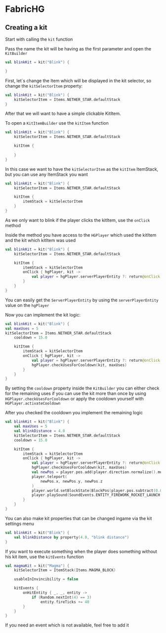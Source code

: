 # FabricHG

## Creating a kit

Start with calling the `kit` function

Pass the name the kit will be having as the first parameter and open the `KitBuilder`
```kt
val blinkKit = kit("Blink") {

}
```

First, let´s change the Item which will be displayed in the kit selector, so change the `kitSelectorItem` property:

```kt
val blinkKit = kit("Blink") {
    kitSelectorItem = Items.NETHER_STAR.defaultStack
}
```

After that we will want to have a simple clickable KitItem. 

To open a `KitItemBuilder` use the `kitItem` function

```kt
val blinkKit = kit("Blink") {
    kitSelectorItem = Items.NETHER_STAR.defaultStack

    kitItem {       
    
    }
}
```

In this case we want to have the `kitSelectorItem` as the `kitItem` ItemStack, but you can use any ItemStack you want

```kt
val blinkKit = kit("Blink") {
    kitSelectorItem = Items.NETHER_STAR.defaultStack

    kitItem {
        itemStack = kitSelectorItem
    }
}
```

As we only want to blink if the player clicks the kitItem, use the `onClick` method

Inside the method you have access to the `HGPlayer` which used the kitItem and the kit which kitItem was used

```kt
val blinkKit = kit("Blink") {
    kitSelectorItem = Items.NETHER_STAR.defaultStack

    kitItem {
        itemStack = kitSelectorItem
        onClick { hgPlayer, kit ->
            val player = hgPlayer.serverPlayerEntity ?: return@onClick
        }
    }
}
```
You can easily get the `ServerPlayerEntity` by using the `serverPlayerEntity` value on the `hgPlayer`

Now you can implement the kit logic:

```kt
val blinkKit = kit("Blink") {
val maxUses = 5
kitSelectorItem = Items.NETHER_STAR.defaultStack
    cooldown = 15.0

    kitItem {
        itemStack = kitSelectorItem
        onClick { hgPlayer, kit ->
            val player = hgPlayer.serverPlayerEntity ?: return@onClick
            hgPlayer.checkUsesForCooldown(kit, maxUses)
        }
    }
}
```

By setting the `cooldown` property inside the `KitBuilder` you can either check for the remaining uses if you can use the kit more than once by using `HGPlayer.checkUsesForCooldown`
or apply the cooldown yourself with `HGPlayer.activateCooldown`

After you checked the cooldown you implement the remaining logic

```kt
val blinkKit = kit("Blink") {
    val maxUses = 5
    val blinkDistance = 4.0
    kitSelectorItem = Items.NETHER_STAR.defaultStack
    cooldown = 15.0

    kitItem {
        itemStack = kitSelectorItem
        onClick { hgPlayer, kit ->
            val player = hgPlayer.serverPlayerEntity ?: return@onClick
            hgPlayer.checkUsesForCooldown(kit, maxUses)
            val newPos = player.pos.add(player.direction.normalize().multiply(blinkDistance))
            player.teleport(
                newPos.x, newPos.y, newPos.z
            )
            player.world.setBlockState(BlockPos(player.pos.subtract(0.0, 1.0, 0.0)), Blocks.OAK_LEAVES.defaultState)
            player.playSound(SoundEvents.ENTITY_FIREWORK_ROCKET_LAUNCH, 100F, 100F)
        }
    }
}
```

You can also make kit properties that can be changed ingame via the kit settings menu
```kt
val blinkKit = kit("Blink") {
    val blinkDistance by property(4.0, "blink distance")
}
```

If you want to execute something when the player does something without his kit item, use the `kitEvents` function

```kt
val magmaKit = kit("Magma") {
    kitSelectorItem = ItemStack(Items.MAGMA_BLOCK)

    usableInInvincibility = false

    kitEvents {
        onHitEntity { _, _, entity ->
            if (Random.nextInt(4) == 3)
                entity.fireTicks += 40
        }
    }
}
```
If you need an event which is not available, feel free to add it
